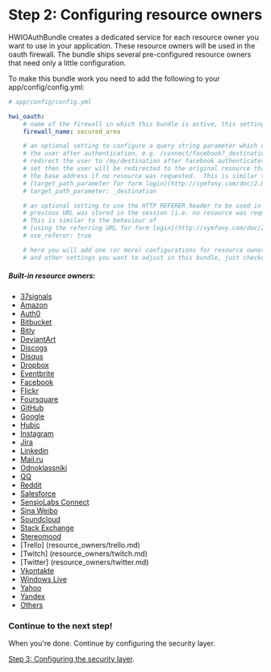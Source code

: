 Step 2: Configuring resource owners
===================================
HWIOAuthBundle creates a dedicated service for each resource owner you want to
use in your application. These resource owners will be used in the oauth
firewall. The bundle ships several pre-configured resource owners that need
only a little configuration.

To make this bundle work you need to add the following to your app/config/config.yml:

```yaml
# app/config/config.yml

hwi_oauth:
    # name of the firewall in which this bundle is active, this setting MUST be set
    firewall_name: secured_area

    # an optional setting to configure a query string parameter which can be used to redirect
    # the user after authentication, e.g. /connect/facebook?_destination=/my/destination will
    # redirect the user to /my/destination after facebook authenticates them.  If this is not
    # set then the user will be redirected to the original resource that they requested, or
    # the base address if no resource was requested.  This is similar to the behaviour of
    # [target_path_parameter for form login](http://symfony.com/doc/2.0/cookbook/security/form_login.html).
    # target_path_parameter: _destination

    # an optional setting to use the HTTP REFERER header to be used in case no
    # previous URL was stored in the session (i.e. no resource was requested).
    # This is similar to the behaviour of
    # [using the referring URL for form login](http://symfony.com/doc/2.0/cookbook/security/form_login.html#using-the-referring-url).
    # use_referer: true

    # here you will add one (or more) configurations for resource owners
    # and other settings you want to adjust in this bundle, just checkout the list below!
```

##### Built-in resource owners:

- [37signals](resource_owners/37signals.md)
- [Amazon](resource_owners/amazon.md)
- [Auth0](resource_owners/auth0.md)
- [Bitbucket](resource_owners/bitbucket.md)
- [Bitly](resource_owners/bitly.md)
- [DeviantArt](resource_owners/deviantart.md)
- [Discogs](resource_owners/discogs.md)
- [Disqus](resource_owners/disqus.md)
- [Dropbox](resource_owners/dropbox.md)
- [Eventbrite](resource_owners/eventbrite.md)
- [Facebook](resource_owners/facebook.md)
- [Flickr](resource_owners/flickr.md)
- [Foursquare](resource_owners/foursquare.md)
- [GitHub](resource_owners/github.md)
- [Google](resource_owners/google.md)
- [Hubic](resource_owners/hubic.md)
- [Instagram](resource_owners/instagram.md)
- [Jira](resource_owners/jira.md)
- [Linkedin](resource_owners/linkedin.md)
- [Mail.ru](resource_owners/mailru.md)
- [Odnoklassniki](resource_owners/odnoklassniki.md)
- [QQ](resource_owners/qq.md)
- [Reddit](resource_owners/reddit.md)
- [Salesforce](resource_owners/salesforce.md)
- [SensioLabs Connect](resource_owners/sensio_connect.md)
- [Sina Weibo](resource_owners/sina_weibo.md)
- [Soundcloud](resource_owners/soundcloud.md)
- [Stack Exchange](resource_owners/stack_exchange.md)
- [Stereomood](resource_owners/stereomood.md)
- [Trello] (resource_owners/trello.md)
- [Twitch] (resource_owners/twitch.md)
- [Twitter] (resource_owners/twitter.md)
- [Vkontakte](resource_owners/vkontakte.md)
- [Windows Live](resource_owners/windows_live.md)
- [Yahoo](resource_owners/yahoo.md)
- [Yandex](resource_owners/yandex.md)
- [Others](resource_owners/others.md)

### Continue to the next step!
When you're done. Continue by configuring the security layer.


[Step 3: Configuring the security layer](3-configuring_the_security_layer.md).
